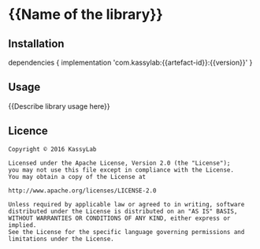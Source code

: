 # {{Name of the library}}

## Installation

  dependencies {
    implementation 'com.kassylab:{{artefact-id}}:{{version}}'
  }

## Usage

{{Describe library usage here}}

## Licence

	Copyright © 2016 KassyLab

	Licensed under the Apache License, Version 2.0 (the "License");
	you may not use this file except in compliance with the License.
	You may obtain a copy of the License at

	http://www.apache.org/licenses/LICENSE-2.0

	Unless required by applicable law or agreed to in writing, software
	distributed under the License is distributed on an "AS IS" BASIS,
	WITHOUT WARRANTIES OR CONDITIONS OF ANY KIND, either express or 
	implied.
	See the License for the specific language governing permissions and
	limitations under the License.
